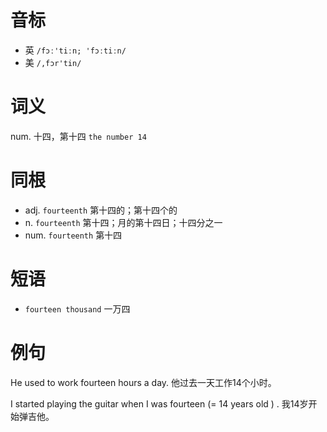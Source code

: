 # 音标

- 英 `/fɔː'tiːn; 'fɔːtiːn/`
- 美 `/,fɔr'tin/`

# 词义

num. 十四，第十四
`the number 14`

# 同根

- adj. `fourteenth` 第十四的；第十四个的
- n. `fourteenth` 第十四；月的第十四日；十四分之一
- num. `fourteenth` 第十四

# 短语

- `fourteen thousand` 一万四

# 例句

He used to work fourteen hours a day.
他过去一天工作14个小时。

I started playing the guitar when I was fourteen (= 14 years old ) .
我14岁开始弹吉他。


